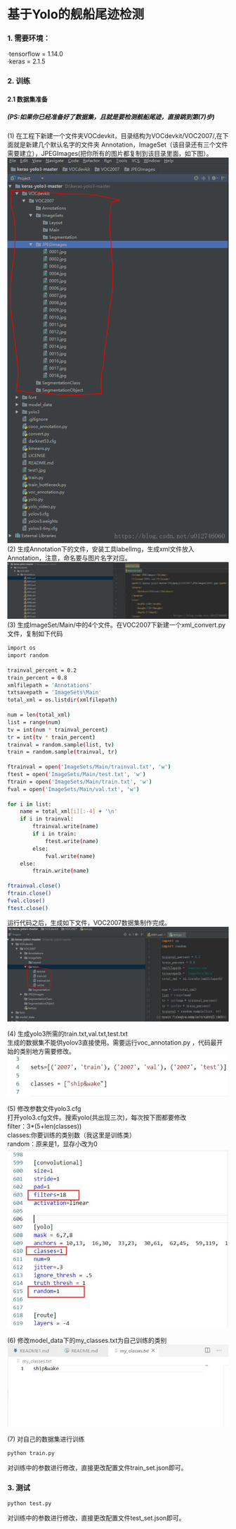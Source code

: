 # 基于Yolo的舰船尾迹检测
### 1. 需要环境：<br>
·tensorflow = 1.14.0<br>
·keras = 2.1.5<br>
### 2. 训练
#### 2.1 数据集准备<br>
##### (PS:如果你已经准备好了数据集，且就是要检测舰船尾迹，直接跳到第(7)步)
(1) 在工程下新建一个文件夹VOCdevkit，目录结构为VOCdevkit/VOC2007/,在下面就是新建几个默认名字的文件夹 Annotation，ImageSet（该目录还有三个文件需要建立），JPEGImages(把你所有的图片都复制到该目录里面，如下图）。<br>
![Image text](README_img/1.png) <br>
(2) 生成Annotation下的文件，安装工具labelImg，生成xml文件放入Annotation，注意，命名要与图片名字对应。<br>
![hhh](README_img/2.png) <br>
(3) 生成ImageSet/Main/中的4个文件。在VOC2007下新建一个xml_convert.py文件，复制如下代码<br>
```Bash
import os
import random
 
trainval_percent = 0.2
train_percent = 0.8
xmlfilepath = 'Annotations'
txtsavepath = 'ImageSets\Main'
total_xml = os.listdir(xmlfilepath)
 
num = len(total_xml)
list = range(num)
tv = int(num * trainval_percent)
tr = int(tv * train_percent)
trainval = random.sample(list, tv)
train = random.sample(trainval, tr)
 
ftrainval = open('ImageSets/Main/trainval.txt', 'w')
ftest = open('ImageSets/Main/test.txt', 'w')
ftrain = open('ImageSets/Main/train.txt', 'w')
fval = open('ImageSets/Main/val.txt', 'w')
 
for i in list:
    name = total_xml[i][:-4] + '\n'
    if i in trainval:
        ftrainval.write(name)
        if i in train:
            ftest.write(name)
        else:
            fval.write(name)
    else:
        ftrain.write(name)
 
ftrainval.close()
ftrain.close()
fval.close()
ftest.close()
```
运行代码之后，生成如下文件，VOC2007数据集制作完成。<br>
![hhh](README_img/3.png) <br>

(4) 生成yolo3所需的train.txt,val.txt,test.txt<br>
生成的数据集不能供yolov3直接使用。需要运行voc_annotation.py ，代码最开始的类别地方需要修改。<br>
![hhh](README_img/4.jpg) <br>

(5) 修改参数文件yolo3.cfg <br>
打开yolo3.cfg文件。搜索yolo(共出现三次)，每次按下图都要修改<br>
filter：3*(5+len(classes)) <br>
classes:你要训练的类别数（我这里是训练类） <br>
random：原来是1，显存小改为0  <br>
![hhh](README_img/5.jpg) <br>

(6) 修改model_data下的my_classes.txt为自己训练的类别 <br>
![hhh](README_img/6.jpg) <br>

(7) 对自己的数据集进行训练
```Bash
python train.py
```
对训练中的参数进行修改，直接更改配置文件train_set.json即可。 <br>

### 3. 测试
```Bash
python test.py
```
对训练中的参数进行修改，直接更改配置文件test_set.json即可。 <br>






